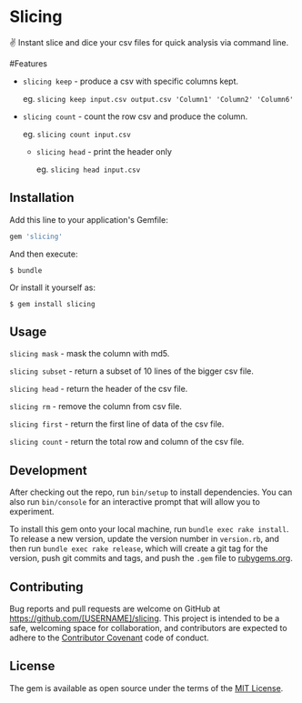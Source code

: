 # Slicing
:v: Instant slice and dice your csv files for quick analysis via command line.


#Features

- `slicing keep` - produce a csv with specific columns kept.

  eg. `slicing keep input.csv output.csv 'Column1' 'Column2' 'Column6'`

- `slicing count` - count the row csv and produce the column.

  eg. `slicing count input.csv`


  - `slicing head` - print the header only

    eg. `slicing head input.csv`



## Installation

Add this line to your application's Gemfile:

```ruby
gem 'slicing'
```

And then execute:

    $ bundle

Or install it yourself as:

    $ gem install slicing

## Usage
`slicing mask` - mask the column with md5.

`slicing subset` - return a subset of 10 lines of the bigger csv file.

`slicing head` - return the header of the csv file.

`slicing rm` - remove the column from csv file.

`slicing first` - return the first line of data of the csv file.

`slicing count` - return the total row and column of the csv file.

## Development

After checking out the repo, run `bin/setup` to install dependencies. You can also run `bin/console` for an interactive prompt that will allow you to experiment.

To install this gem onto your local machine, run `bundle exec rake install`. To release a new version, update the version number in `version.rb`, and then run `bundle exec rake release`, which will create a git tag for the version, push git commits and tags, and push the `.gem` file to [rubygems.org](https://rubygems.org).

## Contributing

Bug reports and pull requests are welcome on GitHub at https://github.com/[USERNAME]/slicing. This project is intended to be a safe, welcoming space for collaboration, and contributors are expected to adhere to the [Contributor Covenant](http://contributor-covenant.org) code of conduct.


## License

The gem is available as open source under the terms of the [MIT License](http://opensource.org/licenses/MIT).
